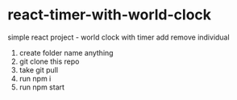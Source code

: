 # react-timer-with-world-clock
simple react project - world clock with timer add remove individual

1. create folder name anything
2. git clone this repo
3. take git pull
4. run npm i
5. run npm start
